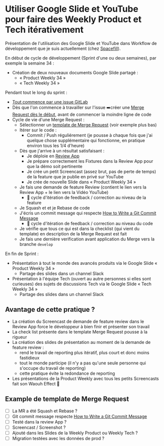 # Utiliser Google Slide et YouTube pour faire des Weekly Product et Tech itérativement

Présentation de l'utilisation des Google Slide et YouTube dans Workflow de développement que je suis actuellement (chez [Spacefill](https://www.spacefill.fr)).

En début de cycle de développement (Sprint d'une ou deux semaines), par exemple la semaine 34 :

- Création de deux nouveaux documents Google Slide partagé :
  - « Product Weekly 34 »
  - « Tech Weekly 34 »

Pendant tout le long du sprint :

- [Tout commence par une issue GitLab](https://about.gitlab.com/handbook/communication/#everything-starts-with-a-merge-request)
- Dès que l'on commence à travailler sur l'issue ➡️créer une [Merge Request dès le début](https://about.gitlab.com/2016/10/25/gitlab-workflow-an-overview/), avant de commencer la moindre ligne de code
- Cycle de vie d'une Merge Request :
  - Sélectionner un [template de Merge Request](https://docs.gitlab.com/ee/user/project/description_templates.html) (voir exemple plus bas)
  - Itérer sur le code :
    - Commit / Push réguliérement (je pousse à chaque fois que j'ai quelque chose supplémentaire qui fonctionne, en pratique environ tous les 1/4 d'heure)
  - Dès que j'arrive à un résultat satisfaisant :
    - Je déploie en [Review App](https://docs.gitlab.com/ee/ci/review_apps/)
    - Je prépare correctement les Fixtures dans la Review App pour que la démo soit pertinente
    - Je crée un petit Screencast (assez brut, pas de perte de temps) de la feature que je publie en privé sur YouTube
    - Je crée de nouvelle Slide dans « Product Weekly 34 »
  - Je fais une demande de feature Review (contient le lien vers la Review App + le lien vers la Vidéo YouTube)
    - 🔄 cycle d'itération de feedback / correction au niveau de la feature
  - Je Squash et et je Rebase de code
  - J'écris un commit message qui respecte [How to Write a Git Commit Message](https://github.com/harobed/CONTRIBUTE-skeleton/blob/master/CONTRIBUTE.md#git-workflow)
    - 🔄 cycle d'itération de feedback / correction au niveau du code
  - Je vérifie que tous ce qui est dans la checklist (qui vient du template) en description de la Merge Request est fait
  - Je fais une dernière verification avant application du Merge vers la branche `develop`

En fin de Sprint :

- Présentation à tout le monde des avancés produits via le Google Slide « Product Weekly 34 »
  - Partage des slides dans un channel Slack
- Présentation à l'équipe Tech (ouvert au autre personnes si elles sont curieuses) des sujets de discussions Tech via le Google Slide « Tech Weekly 34 »
  - Partage des slides dans un channel Slack

## Avantage de cette pratique ?

- La création du Screencast de demande de feature review dans le Review App force le développeur à bien finir et présenter son travail
- La check list présente dans le template Merge Request pousse à la rigueur
- La création des slides de présentation au moment de la demande de feature review :
  - rend le travail de reporting plus itératif, plus court et donc moins fastidieux
  - tout le monde participe (il n'y a pas qu'une seule personne qui s'occupe du travail de reporting)
  - cette pratique évite la redondance de reporting
- Les présentations de la Product Weekly avec tous les petits Screencasts fait son Waouh Effect 🤗

## Example de template de Merge Request

- [ ] La MR a été Squash et Rebase ?
- [ ] Git commit message respecte [How to Write a Git Commit Message](https://github.com/harobed/CONTRIBUTE-skeleton/blob/master/CONTRIBUTE.md#git-workflow)
- [ ] Testé dans la review App ?
- [ ] Screencast / Screenshot ?
- [ ] Ajouté dans les Slides de la Weekly Product ou Weekly Tech ? 
- [ ] Migration testées avec les données de prod ?